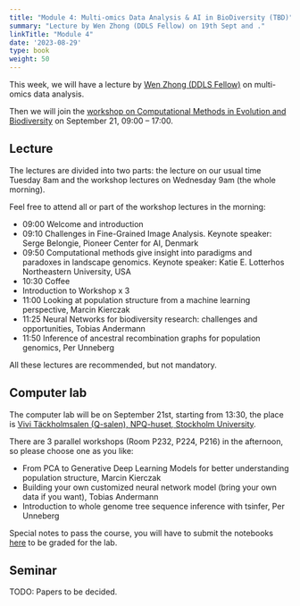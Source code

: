 ```yaml
---
title: "Module 4: Multi-omics Data Analysis & AI in BioDiversity (TBD)"
summary: "Lecture by Wen Zhong (DDLS Fellow) on 19th Sept and ."
linkTitle: "Module 4"
date: '2023-08-29'
type: book
weight: 50
---
```


This week, we will have a lecture by [Wen Zhong (DDLS Fellow)](https://www.scilifelab.se/researchers/wen-zhong/) on multi-omics data analysis.

Then we will join the [workshop on Computational Methods in Evolution and Biodiversity](https://www.scilifelab.se/event/computational-methods-in-evolution-and-biodiversity/) on September 21, 09:00 – 17:00.

## Lecture

The lectures are divided into two parts: the lecture on our usual time Tuesday 8am and the workshop lectures on Wednesday 9am (the whole morning).

Feel free to attend all or part of the workshop lectures in the morning:
 - 09:00	Welcome and introduction
 - 09:10	Challenges in Fine-Grained Image Analysis. Keynote speaker: Serge Belongie, Pioneer Center for AI, Denmark
 - 09:50	Computational methods give insight into paradigms and paradoxes in landscape genomics. Keynote speaker: Katie E. Lotterhos Northeastern University, USA
 - 10:30	Coffee
 - Introduction to Workshop x 3
 - 11:00	Looking at population structure from a machine learning perspective, Marcin Kierczak
 - 11:25	Neural Networks for biodiversity research: challenges and opportunities, Tobias Andermann
 - 11:50	Inference of ancestral recombination graphs for population genomics, Per Unneberg

All these lectures are recommended, but not mandatory.
## Computer lab

The computer lab will be on September 21st, starting from 13:30, the place is [Vivi Täckholmsalen (Q-salen), NPQ-huset, Stockholm University](https://www.google.com/maps?ll=59.366002,18.060119&z=10&t=m&hl=en&gl=US&mapclient=embed&q=Svante+Arrhenius+v%C3%A4g+20+104+05+Stockholm).

There are 3 parallel workshops (Room P232, P224, P216) in the afternoon, so please choose one as you like:
 - From PCA to Generative Deep Learning Models for better understanding population structure, Marcin Kierczak
 - Building your own customized neural network model (bring your own data if you want), Tobias Andermann
 - Introduction to whole genome tree sequence inference with tsinfer, Per Unneberg

Special notes to pass the course, you will have to submit the notebooks [here](https://forms.gle/GFHtcP1jpomVYdvp8) to be graded for the lab.

## Seminar

TODO: Papers to be decided.
